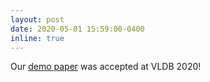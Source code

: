 ```yaml
---
layout: post
date: 2020-05-01 15:59:00-0400
inline: true
---
```


Our [demo paper](http://www.vldb.org/pvldb/vol13/p2965-karagiannis.pdf) was accepted at VLDB 2020!
